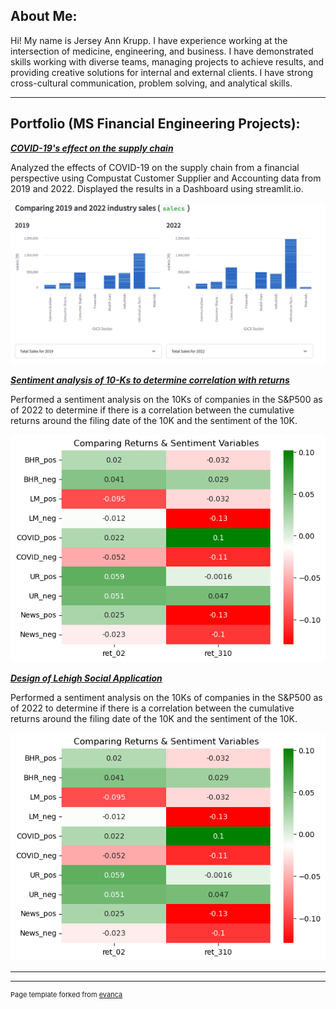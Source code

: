 ## About Me:

Hi! My name is Jersey Ann Krupp. I have experience working at the intersection of medicine, engineering, and business. I have demonstrated skills working with diverse teams, managing projects to achieve results, and providing creative solutions for internal and external clients. I have strong cross-cultural communication, problem solving, and analytical skills. 

--- 

## Portfolio (MS Financial Engineering Projects):

<!-- You can link to other websites, PDFs in this repo, and other pages in this repo -->

_**[COVID-19's effect on the supply chain](https://jerseyk-final-project-sunset-website-welcome-eoomf2.streamlit.app)**_

Analyzed the effects of COVID-19 on the supply chain from a financial perspective using Compustat Customer Supplier and Accounting data from 2019 and 2022. Displayed the results in a Dashboard using streamlit.io.

<img src="images/COVID 19 - Dashboard.png?raw=true"/>


_**[Sentiment analysis of 10-Ks to determine correlation with returns](/report/report.md)**_

Performed a sentiment analysis on the 10Ks of companies in the S&P500 as of 2022 to determine if there is a correlation between the cumulative returns around the filing date of the 10K and the sentiment of the 10K.

<img src="report/output_21_1.png?raw=true"/>

_**[Design of Lehigh Social Application](https://lehigh-communities.mn.co/landing?space_id=10949919)**_

Performed a sentiment analysis on the 10Ks of companies in the S&P500 as of 2022 to determine if there is a correlation between the cumulative returns around the filing date of the 10K and the sentiment of the 10K.

<img src="report/output_21_1.png?raw=true"/>

<!-- ---

_**[Regression Practice](Regression_practice)**_

Or: The process that created this page can be used to show off your whole midterm analysis file, as is.

<img src="images/dummy_thumbnail.jpg?raw=true"/> -->


<!-- ---

_**Using ML to analyze the Black Scholes Model (in progress)**_

In this project, I am leading a team of students using ML to compare the results of the Black Scholes Model at different moneynesses levels. -->

---

<!--## Career Objectives

 Ever since I was a young child, my parents said that I was a "problem solver." 
I want to work somewhere where I can make a positve inpact utilizing the problem solving skills I have gained through my educational experince.  

--- 

## Hobbies
- Reading: My current read is *Dollars and Sense* by Dan Ariely and Jeff Kreisler
- Cooking: While I have not been terribly adventurous as of late, I do wish to make pasta from scratch
- Baking: Now that I know how to make Chocolate Chip cookies from scratch ([using the double tree recipe](https://stories.hilton.com/food-beverage/static-doubletree-reveals-cookie-recipe)), my next goal is to make coffee cake from scratch

-->

---
<p style="font-size:11px">Page template forked from <a href="https://github.com/evanca/quick-portfolio">evanca</a></p>
<!-- Remove above link if you don't want to attibute -->
